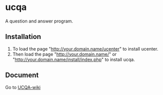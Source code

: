 # ucqa
A question and answer program.

## Installation

1. To load the page "http://your.domain.name/ucenter" to install ucenter.
2. Then load the page "http://your.domain.name/" or "http://your.domain.name/install/index.php" to install ucqa.

## Document

Go to [UCQA-wiki](https://github.com/NaturalWill/UCQA/wiki)